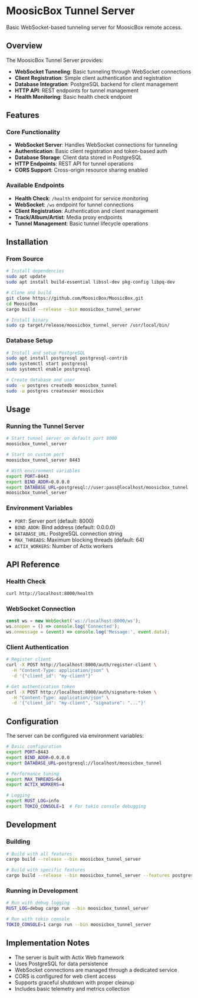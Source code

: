 # MoosicBox Tunnel Server

Basic WebSocket-based tunneling server for MoosicBox remote access.

## Overview

The MoosicBox Tunnel Server provides:

- **WebSocket Tunneling**: Basic tunneling through WebSocket connections
- **Client Registration**: Simple client authentication and registration
- **Database Integration**: PostgreSQL backend for client management
- **HTTP API**: REST endpoints for tunnel management
- **Health Monitoring**: Basic health check endpoint

## Features

### Core Functionality

- **WebSocket Server**: Handles WebSocket connections for tunneling
- **Authentication**: Basic client registration and token-based auth
- **Database Storage**: Client data stored in PostgreSQL
- **HTTP Endpoints**: REST API for tunnel operations
- **CORS Support**: Cross-origin resource sharing enabled

### Available Endpoints

- **Health Check**: `/health` endpoint for service monitoring
- **WebSocket**: `/ws` endpoint for tunnel connections
- **Client Registration**: Authentication and client management
- **Track/Album/Artist**: Media proxy endpoints
- **Tunnel Management**: Basic tunnel lifecycle operations

## Installation

### From Source

```bash
# Install dependencies
sudo apt update
sudo apt install build-essential libssl-dev pkg-config libpq-dev

# Clone and build
git clone https://github.com/MoosicBox/MoosicBox.git
cd MoosicBox
cargo build --release --bin moosicbox_tunnel_server

# Install binary
sudo cp target/release/moosicbox_tunnel_server /usr/local/bin/
```

### Database Setup

```bash
# Install and setup PostgreSQL
sudo apt install postgresql postgresql-contrib
sudo systemctl start postgresql
sudo systemctl enable postgresql

# Create database and user
sudo -u postgres createdb moosicbox_tunnel
sudo -u postgres createuser moosicbox
```

## Usage

### Running the Tunnel Server

```bash
# Start tunnel server on default port 8000
moosicbox_tunnel_server

# Start on custom port
moosicbox_tunnel_server 8443

# With environment variables
export PORT=8443
export BIND_ADDR=0.0.0.0
export DATABASE_URL=postgresql://user:pass@localhost/moosicbox_tunnel
moosicbox_tunnel_server
```

### Environment Variables

- `PORT`: Server port (default: 8000)
- `BIND_ADDR`: Bind address (default: 0.0.0.0)
- `DATABASE_URL`: PostgreSQL connection string
- `MAX_THREADS`: Maximum blocking threads (default: 64)
- `ACTIX_WORKERS`: Number of Actix workers

## API Reference

### Health Check

```bash
curl http://localhost:8000/health
```

### WebSocket Connection

```javascript
const ws = new WebSocket('ws://localhost:8000/ws');
ws.onopen = () => console.log('Connected');
ws.onmessage = (event) => console.log('Message:', event.data);
```

### Client Authentication

```bash
# Register client
curl -X POST http://localhost:8000/auth/register-client \
  -H "Content-Type: application/json" \
  -d '{"client_id": "my-client"}'

# Get authentication token
curl -X POST http://localhost:8000/auth/signature-token \
  -H "Content-Type: application/json" \
  -d '{"client_id": "my-client", "signature": "..."}'
```

## Configuration

The server can be configured via environment variables:

```bash
# Basic configuration
export PORT=8443
export BIND_ADDR=0.0.0.0
export DATABASE_URL=postgresql://localhost/moosicbox_tunnel

# Performance tuning
export MAX_THREADS=64
export ACTIX_WORKERS=4

# Logging
export RUST_LOG=info
export TOKIO_CONSOLE=1  # For tokio console debugging
```

## Development

### Building

```bash
# Build with all features
cargo build --release --bin moosicbox_tunnel_server

# Build with specific features
cargo build --release --bin moosicbox_tunnel_server --features postgres-raw
```

### Running in Development

```bash
# Run with debug logging
RUST_LOG=debug cargo run --bin moosicbox_tunnel_server

# Run with tokio console
TOKIO_CONSOLE=1 cargo run --bin moosicbox_tunnel_server
```

## Implementation Notes

- The server is built with Actix Web framework
- Uses PostgreSQL for data persistence
- WebSocket connections are managed through a dedicated service
- CORS is configured for web client access
- Supports graceful shutdown with proper cleanup
- Includes basic telemetry and metrics collection
